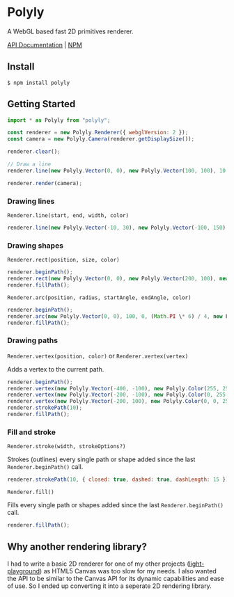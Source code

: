 # Polyly

A WebGL based fast 2D primitives renderer.

[API Documentation](https://kinetictactic.github.io/polyly/index.html) | [NPM](https://npmjs.com/package/polyly)

## Install

```
$ npm install polyly
```

## Getting Started

```js
import * as Polyly from "polyly";

const renderer = new Polyly.Renderer({ webglVersion: 2 });
const camera = new Polyly.Camera(renderer.getDisplaySize());

renderer.clear();

// Draw a line
renderer.line(new Polyly.Vector(0, 0), new Polyly.Vector(100, 100), 10, new Polyly.Color(100, 0, 0, 255));

renderer.render(camera);
```

### Drawing lines

`Renderer.line(start, end, width, color)`

```js
renderer.line(new Polyly.Vector(-10, 30), new Polyly.Vector(-100, 150), 10, new Polyly.Color(0, 255, 15, 255));
```

### Drawing shapes

`Renderer.rect(position, size, color)`

```js
renderer.beginPath();
renderer.rect(new Polyly.Vector(0, 0), new Polyly.Vector(200, 100), new Polyly.Color(255, 0, 0, 255));
renderer.fillPath();
```

`Renderer.arc(position, radius, startAngle, endAngle, color)`

```js
renderer.beginPath();
renderer.arc(new Polyly.Vector(0, 0), 100, 0, (Math.PI \* 6) / 4, new Polyly.Color(255, 0, 0, 160));
renderer.fillPath();
```

### Drawing paths

`Renderer.vertex(position, color)` or `Renderer.vertex(vertex)`

Adds a vertex to the current path.

```js
renderer.beginPath();
renderer.vertex(new Polyly.Vector(-400, -100), new Polyly.Color(255, 25, 0, 255));
renderer.vertex(new Polyly.Vector(-200, -100), new Polyly.Color(0, 255, 0, 255));
renderer.vertex(new Polyly.Vector(-200, 100), new Polyly.Color(0, 0, 255, 255));
renderer.strokePath(10);
renderer.fillPath();
```

### Fill and stroke

`Renderer.stroke(width, strokeOptions?)`

Strokes (outlines) every single path or shape added since the last `Renderer.beginPath()` call.

```js
renderer.strokePath(10, { closed: true, dashed: true, dashLength: 15 });
```

`Renderer.fill()`

Fills every single path or shapes added since the last `Renderer.beginPath()` call.

```js
renderer.fillPath();
```

## Why another rendering library?

I had to write a basic 2D renderer for one of my other projects ([light-playground](https://github.com/KineticTactic/light-playground)) as HTML5 Canvas was too slow for my needs. I also wanted the API to be similar to the Canvas API for its dynamic capabilities and ease of use. So I ended up converting it into a seperate 2D rendering library.
